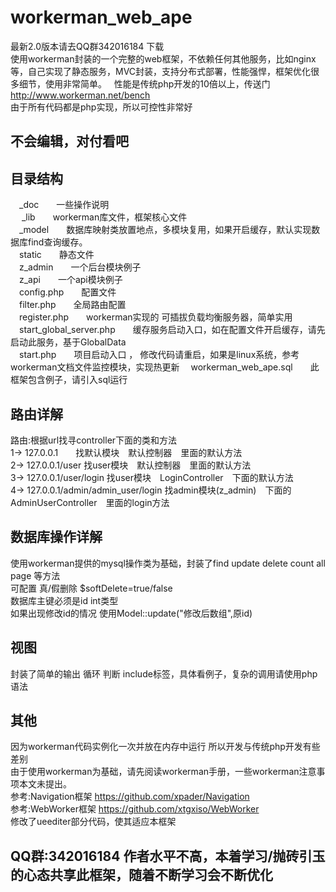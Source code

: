 # workerman_web_ape
最新2.0版本请去QQ群342016184   下载  
使用workerman封装的一个完整的web框架，不依赖任何其他服务，比如nginx等，自己实现了静态服务，MVC封装，支持分布式部署，性能强悍，框架优化很多细节，使用非常简单。  
性能是传统php开发的10倍以上，传送门  http://www.workerman.net/bench  
由于所有代码都是php实现，所以可控性非常好

## 不会编辑，对付看吧
## 目录结构

　_doc　　一些操作说明  
　 _lib　　workerman库文件，框架核心文件  
　_model　　数据库映射类放置地点，多模块复用，如果开启缓存，默认实现数据库find查询缓存。  
　static　　静态文件  
　z_admin　　一个后台模块例子  
　z_api　　一个api模块例子  
　config.php　　配置文件  
　filter.php　　全局路由配置  
　register.php　　workerman实现的 可插拔负载均衡服务器，简单实用  
　start_global_server.php　　缓存服务启动入口，如在配置文件开启缓存，请先启动此服务，基于GlobalData  
　start.php　　项目启动入口  ， 修改代码请重启，如果是linux系统，参考workerman文档文件监控模块，实现热更新
　workerman_web_ape.sql　　此框架包含例子，请引入sql运行  
 
 
 
## 路由详解
路由:根据url找寻controller下面的类和方法  
	1-> 127.0.0.1　　找默认模块　默认控制器　里面的默认方法  
	2-> 127.0.0.1/user  找user模块　默认控制器　里面的默认方法  
	3-> 127.0.0.1/user/login  找user模块　LoginController　下面的默认方法  
	4-> 127.0.0.1/admin/admin_user/login  找admin模块(z_admin)　下面的AdminUserController　里面的login方法  

## 数据库操作详解
使用workerman提供的mysql操作类为基础，封装了find update delete count all page 等方法  
可配置 真/假删除 $softDelete=true/false  
数据库主键必须是id int类型  
如果出现修改id的情况 使用Model::update("修改后数组",原id)

## 视图
封装了简单的输出 循环 判断 include标签，具体看例子，复杂的调用请使用php语法

## 其他
因为workerman代码实例化一次并放在内存中运行  所以开发与传统php开发有些差别  
由于使用workerman为基础，请先阅读workerman手册，一些workerman注意事项本文未提出。  
参考:Navigation框架 https://github.com/xpader/Navigation  
参考:WebWorker框架 https://github.com/xtgxiso/WebWorker  
修改了ueediter部分代码，使其适应本框架

## QQ群:342016184   作者水平不高，本着学习/抛砖引玉的心态共享此框架，随着不断学习会不断优化



